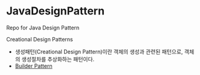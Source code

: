 # JavaDesignPattern
Repo for Java Design Pattern 

Creational Design Patterns 
- 생성패턴(Creational Design Pattern)이란 객체의 생성과 관련된 패턴으로, 객체의 생성절차를 추상화하는 패턴이다.
- <a href="https://github.com/puddingForever/JavaDesignPattern/blob/main/JavaDesignPattern/src/creational/builder/builderPattern.md">Builder Pattern</a>
